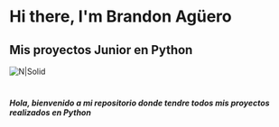 # Hi there, I'm Brandon Agüero


## Mis proyectos Junior en Python
![N|Solid](http://es.schoolofdata.org/files/2017/07/python-logo-master-v3-TM-flattened.png)

#

##### Hola, bienvenido a mi repositorio donde tendre todos mis proyectos realizados en Python
